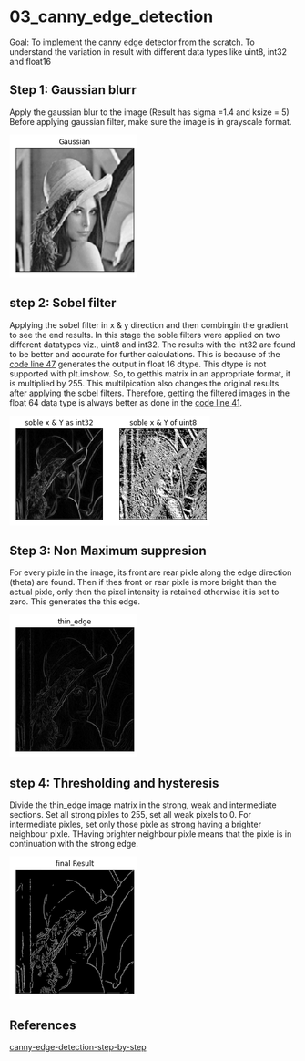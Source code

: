 # 03_canny_edge_detection
 Goal: To implement the canny edge detector from the scratch. To understand the variation in result with different data types like uint8, int32 and float16
 
 ## Step 1: Gaussian blurr
 Apply the gaussian blur to the image (Result has sigma =1.4 and ksize = 5)
 Before applying gaussian filter, make sure the image is in grayscale format.
 
 ![](results/gaussian_smoothing.png)
 
 ## step 2: Sobel filter
 Applying the sobel filter in x & y direction and then combingin the gradient to see the end results. In this stage the soble filters were applied on two different datatypes viz., uint8 and int32. The results with the int32 are found to be better and accurate for further calculations. This is because of the [code line 47](cannyDetector_class.py) generates the output in float 16 dtype. This dtype is not supported with plt.imshow. So, to getthis matrix in an appropriate format, it is multiplied by 255. This multilpication also changes the original results after applying the sobel filters. Therefore, getting the filtered images in the float 64 data type is always better as done in the [code line 41](cannyDetector_class.py).
 
 ![](results/compare_dtypes.png)
 
 ## Step 3: Non Maximum suppresion
 For every pixle in the image, its front are rear pixle along the edge direction (theta) are found. Then if thes front or rear pixle is more bright than the actual pixle, only then the pixel intensity is retained otherwise it is set to zero. This generates the this edge.
 
 ![](results/thin_edge.png)
 
 ## step 4: Thresholding and hysteresis

 Divide the thin_edge image matrix in the strong, weak and intermediate sections. Set all strong pixles to 255, set all weak pixels to 0.
 For intermediate pixles, set only those pixle as strong having a brighter neighbour pixle. THaving brighter neighbour pixle means that the pixle is in continuation with the strong edge.
 
  ![](results/final_result.png)
 
 ## References
[canny-edge-detection-step-by-step](https://towardsdatascience.com/canny-edge-detection-step-by-step-in-python-computer-vision-b49c3a2d8123)
